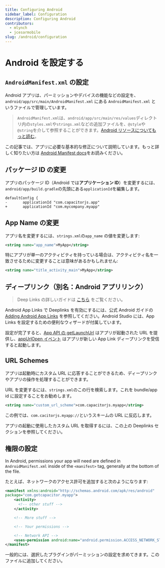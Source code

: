 ```yaml
---
title: Configuring Android
sidebar_label: Configuration
description: Configuring Android
contributors:
  - mlynch
  - jcesarmobile
slug: /android/configuration
---
```


# Android を設定する

## `AndroidManifest.xml` の設定

Android アプリは、パーミッションやデバイスの機能などの設定を、 `android/app/src/main/AndroidManifest.xml` にある `AndroidManifest.xml` というファイルで管理しています。

> `AndroidManifest.xml`は、`android/app/src/main/res/values`ディレクトリ内の`styles.xml`や`strings.xml`などの追加ファイルを、`@style`や`@string`を介して参照することができます。[Android リソースについてもっと読む](https://developer.android.com/guide/topics/resources/available-resources)。

この記事では、アプリに必要な基本的な修正について説明しています。もっと詳しく知りたい方は [Android Manifest docs](https://developer.android.com/guide/topics/manifest/manifest-intro.html)をお読みください。

## パッケージ ID の変更

アプリのパッケージ ID（Android では**アプリケーション ID**）を変更するには、`android/app/build.gradle`の先頭にある`applicationId`を編集します。

```diff-groovy
defaultConfig {
-       applicationId "com.capacitorjs.app"
+       applicationId "com.mycompany.myapp"
```

## App Name の変更

アプリ名を変更するには、`strings.xml`の`app_name` の値を変更します:

```xml
<string name="app_name">MyApp</string>
```

特にアプリが単一のアクティビティを持っている場合は、アクティビティ名を一致させるために変更することは意味があるかもしれません:

```xml
<string name="title_activity_main">MyApp</string>
```

## ディープリンク（別名：Android アプリリンク）

> Deep Links の詳しいガイドは [こちら](/docs/guides/deep-links) をご覧ください。

Android App Links で Deeplinks を有効にするには、公式 Android ガイドの [Adding Android App Links](https://developer.android.com/studio/write/app-link-indexing) を参照してください。Android Studio には、App Links を設定するための便利なウィザードが付属しています。

設定が完了すると、[App API の getLaunchUrl](/docs/apis/app#method-getLaunchUrl-0) はアプリが起動された URL を提供し、[appUrlOpen イベント](/docs/apis/app#method-addListener-1) はアプリが新しい App Link ディープリンクを受信すると起動します。

## URL Schemes

アプリは起動時にカスタム URL に応答することができるため、ディープリンクやアプリの操作を処理することができます。

URL を変更するには、`strings.xml`のこの行を検索します。これを bundle/app id に設定することをお勧めします。

```xml
<string name="custom_url_scheme">com.capacitorjs.myapp</string>
```

この例では、`com.cacitorjs.myapp://`というスキームの URL に反応します。

アプリの起動に使用したカスタム URL を取得するには、この上の Deeplinks セクションを参照してください。

## 権限の設定

In Android, permissions your app will need are defined in `AndroidManifest.xml` inside of the `<manifest>` tag, generally at the bottom of the file.

たとえば、ネットワークのアクセス許可を追加すると次のようになります:

```xml
<manifest xmlns:android="http://schemas.android.com/apk/res/android"
package="com.getcapacitor.myapp">
    <activity>
      <!-- other stuff -->
    </activity>

    <!-- More stuff -->

    <!-- Your permissions -->

    <!-- Network API -->
    <uses-permission android:name="android.permission.ACCESS_NETWORK_STATE" />
</manifest>
```

一般的には、選択したプラグインがパーミッションの設定を求めてきます。このファイルに追加してください。
